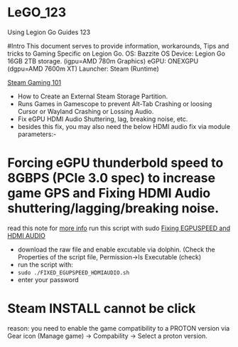 # LeGO_123
Using Legion Go Guides 123

#Intro
This document serves to provide information, workarounds, Tips and tricks to Gaming Specific on Legion Go.
OS: Bazzite OS
Device: Legion Go 16GB 2TB storage. (igpu=AMD 780m Graphics)
eGPU: ONEXGPU (dgpu=AMD 7600m XT)
Launcher: Steam (Runtime)

[Steam Gaming 101](https://github.com/davidteosk/LeGO_123/blob/main/gaming_fix_101.txt)
- How to Create an External Steam Storage Partition.
- Runs Games in Gamescope to prevent Alt-Tab Crashing or loosing Cursor or Wayland Crashing or Lossing Audio.
- Fix eGPU HDMI Audio Shuttering, lag, breaking noise, etc.
- besides this fix, you may also need the below HDMI audio fix via module parameters:-

# Forcing eGPU thunderbold speed to 8GBPS (PCIe 3.0 spec) to increase game GPS and Fixing HDMI Audio shuttering/lagging/breaking noise.
read this note for [more info](https://github.com/davidteosk/LeGO_123/blob/main/egpu-pcie3speed.conf)
run this script with sudo [Fixing EGPUSPEED and HDMI AUDIO](https://github.com/davidteosk/LeGO_123/blob/main/FIXED_EGPUSPEED_HDMIAUDIO.sh)
- download the raw file and enable excutable via dolphin. (Check the Properties of the script file, Permission->Is Executable (check)
- run the script with:
- ```sudo ./FIXED_EGUPSPEED_HDMIAUDIO.sh```
- enter your password

# Steam INSTALL cannot be click
reason: you need to enable the game compatibility to a PROTON version via Gear icon (Manage game) -> Compability -> Select a proton version.
